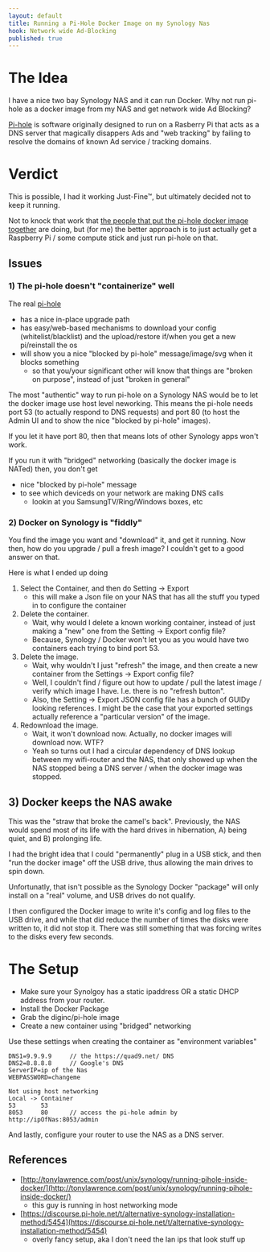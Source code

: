 ```yaml
---
layout: default
title: Running a Pi-Hole Docker Image on my Synology Nas
hook: Network wide Ad-Blocking
published: true
---
```

# The Idea

I have a nice two bay Synology NAS and it can run Docker.  Why not run pi-hole as a docker image from my NAS and get network wide Ad Blocking?

[Pi-hole](https://pi-hole.net/) is software originally designed to run on a Rasberry Pi that acts as a DNS server that magically disappers Ads and "web tracking" by failing to resolve the domains of known Ad service / tracking domains.

# Verdict

This is possible, I had it working Just-Fine™, but ultimately decided not to keep it running.

Not to knock that work that [the people that put the pi-hole docker image together](https://hub.docker.com/r/diginc/pi-hole/) are doing, but (for me) the better approach is to just actually get a Raspberry Pi / some compute stick and just run pi-hole on that.

## Issues

### 1) The pi-hole doesn't "containerize" well

The real [pi-hole](https://pi-hole.net/)
* has a nice in-place upgrade path
* has easy/web-based mechanisms to download your config (whitelist/blacklist) and the upload/restore if/when you get a new pi/reinstall the os
* will show you a nice "blocked by pi-hole" message/image/svg when it blocks something
   * so that you/your significant other will know that things are "broken on purpose", instead of just "broken in general"

The most "authentic" way to run pi-hole on a Synology NAS would be to let the docker image use host level neworking.  This means the pi-hole needs port 53 (to actually respond to DNS requests) and port 80 (to host the Admin UI and to show the nice "blocked by pi-hole" images).  

If you let it have port 80, then that means lots of other Synology apps won't work.

If you run it with "bridged" networking (basically the docker image is NATed) then, you don't get
* nice "blocked by pi-hole" message
* to see which deviceds on your network are making DNS calls
   * lookin at you SamsungTV/Ring/Windows boxes, etc

### 2) Docker on Synology is "fiddly"

You find the image you want and "download" it, and get it running.   Now then, how do you upgrade / pull a fresh image?  I couldn't get to a good answer on that.

Here is what I ended up doing
1. Select the Container, and then do Setting -> Export
    * this will make a Json file on your NAS that has all the stuff you typed in to configure the container
2. Delete the container.
    * Wait, why would I delete a known working container, instead of just making a "new" one from the Setting -> Export config file?
    * Because, Synology / Docker won't let you as you would have two containers each trying to bind port 53.
3. Delete the image.
    * Wait, why wouldn't I just "refresh" the image, and then create a new container from the Settings -> Export config file?
    * Well, I couldn't find / figure out how to update / pull the latest image / verify which image I have.   I.e. there is no "refresh button".
    * Also, the Setting -> Export JSON config file has a bunch of GUIDy looking references.   I might be the case that your exported settings actually reference a "particular version" of the image.   
4. Redownload the image.
    * Wait, it won't download now.   Actually, no docker images will download now.  WTF?
    * Yeah so turns out I had a circular dependency of DNS lookup between my wifi-router and the NAS, that only showed up when the NAS stopped being a DNS server / when the docker image was stopped.

## 3) Docker keeps the NAS awake

This was the "straw that broke the camel's back".  Previously, the NAS would spend most of its life with the hard drives in hibernation, A) being quiet, and B) prolonging life.

I had the bright idea that I could "permanently" plug in a USB stick, and then "run the docker image" off the USB drive, thus allowing the main drives to spin down.

Unfortunatly, that isn't possible as the Synology Docker "package" will only install on a "real" volume, and USB drives do not qualify.

I then configured the Docker image to write it's config and log files to the USB drive, and while that did reduce the number of times the disks were written to, it did not stop it.  There was still something that was forcing writes to the disks every few seconds.

# The Setup

* Make sure your Synolgoy has a static ipaddress OR a static DHCP address from your router.
* Install the Docker Package
* Grab the diginc/pi-hole image
* Create a new container using "bridged" networking

Use these settings when creating the container as "environment variables"    
```
DNS1=9.9.9.9     // the https://quad9.net/ DNS
DNS2=8.8.8.8     // Google's DNS
ServerIP=ip of the Nas
WEBPASSWORD=changeme

Not using host networking
Local -> Container
53       53
8053     80      // access the pi-hole admin by http://ipOfNas:8053/admin
```

And lastly, configure your router to use the NAS as a DNS server.

## References

- [http://tonylawrence.com/post/unix/synology/running-pihole-inside-docker/](http://tonylawrence.com/post/unix/synology/running-pihole-inside-docker/)
    - this guy is running in host networking mode
- [https://discourse.pi-hole.net/t/alternative-synology-installation-method/5454](https://discourse.pi-hole.net/t/alternative-synology-installation-method/5454)
	- overly fancy setup, aka I don't need the lan ips that look stuff up
